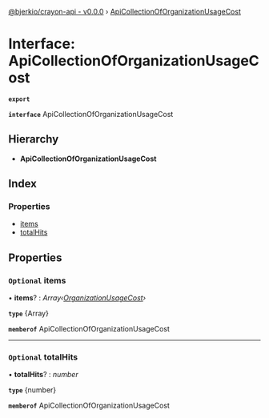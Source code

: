 [@bjerkio/crayon-api - v0.0.0](../README.md) › [ApiCollectionOfOrganizationUsageCost](apicollectionoforganizationusagecost.md)

# Interface: ApiCollectionOfOrganizationUsageCost

**`export`** 

**`interface`** ApiCollectionOfOrganizationUsageCost

## Hierarchy

* **ApiCollectionOfOrganizationUsageCost**

## Index

### Properties

* [items](apicollectionoforganizationusagecost.md#optional-items)
* [totalHits](apicollectionoforganizationusagecost.md#optional-totalhits)

## Properties

### `Optional` items

• **items**? : *Array‹[OrganizationUsageCost](organizationusagecost.md)›*

**`type`** {Array<OrganizationUsageCost>}

**`memberof`** ApiCollectionOfOrganizationUsageCost

___

### `Optional` totalHits

• **totalHits**? : *number*

**`type`** {number}

**`memberof`** ApiCollectionOfOrganizationUsageCost
